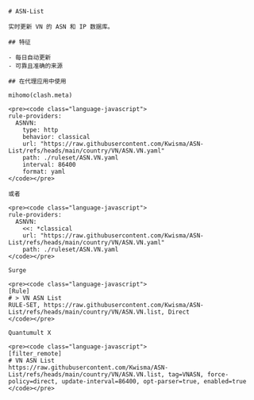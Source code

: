 
    # ASN-List
    
    实时更新 VN 的 ASN 和 IP 数据库。
    
    ## 特征
    
    - 每日自动更新
    - 可靠且准确的来源
    
    ## 在代理应用中使用
    
    mihomo(clash.meta)
   
    <pre><code class="language-javascript">
    rule-providers:
      ASNVN:
        type: http
        behavior: classical
        url: "https://raw.githubusercontent.com/Kwisma/ASN-List/refs/heads/main/country/VN/ASN.VN.yaml"
        path: ./ruleset/ASN.VN.yaml
        interval: 86400
        format: yaml
    </code></pre>

    或者

    <pre><code class="language-javascript">
    rule-providers:
      ASNVN:
        <<: *classical
        url: "https://raw.githubusercontent.com/Kwisma/ASN-List/refs/heads/main/country/VN/ASN.VN.yaml"
        path: ./ruleset/ASN.VN.yaml
    </code></pre>
    
    Surge
    
    <pre><code class="language-javascript">
    [Rule]
    # > VN ASN List
    RULE-SET, https://raw.githubusercontent.com/Kwisma/ASN-List/refs/heads/main/country/VN/ASN.VN.list, Direct
    </code></pre>
    
    Quantumult X
    
    <pre><code class="language-javascript">
    [filter_remote]
    # VN ASN List
    https://raw.githubusercontent.com/Kwisma/ASN-List/refs/heads/main/country/VN/ASN.VN.list, tag=VNASN, force-policy=direct, update-interval=86400, opt-parser=true, enabled=true
    </code></pre>
    